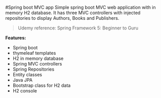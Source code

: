 #Spring boot MVC app
Simple spring boot MVC web application with in memory H2 database. It has three MVC controllers with injected repositories
to display Authors, Books and Publishers. 

>Udemy reference: Spring Framework 5: Beginner to Guru

**Features:**
* Spring boot
* thymeleaf templates
* H2 in memory database
* Spring MVC controllers
* Spring Repositories
* Entity classes
* Java JPA
* Bootstrap class for H2 data
* H2 console


